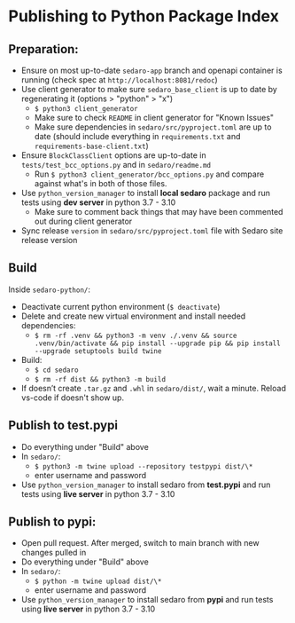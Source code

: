 # Publishing to Python Package Index

## Preparation:

- Ensure on most up-to-date `sedaro-app` branch and openapi container is running (check spec at `http://localhost:8081/redoc`)
- Use client generator to make sure `sedaro_base_client` is up to date by regenerating it (options > "python" > "x")
  - `$ python3 client_generator`
  - Make sure to check `README` in client generator for "Known Issues"
  - Make sure dependencies in `sedaro/src/pyproject.toml` are up to date (should include everything in `requirements.txt` and `requirements-base-client.txt`)
- Ensure `BlockClassClient` options are up-to-date in `tests/test_bcc_options.py` and in `sedaro/readme.md`
  - Run `$ python3 client_generator/bcc_options.py` and compare against what's in both of those files.
- Use `python_version_manager` to install **local sedaro** package and run tests using **dev server** in python 3.7 - 3.10
  - Make sure to comment back things that may have been commented out during client generator
- Sync release `version` in `sedaro/src/pyproject.toml` file with Sedaro site release version

## Build

Inside `sedaro-python/`:

- Deactivate current python environment (`$ deactivate`)
- Delete and create new virtual environment and install needed dependencies:
  - `$ rm -rf .venv && python3 -m venv ./.venv && source .venv/bin/activate && pip install --upgrade pip && pip install --upgrade setuptools build twine`
- Build:
  - `$ cd sedaro`
  - `$ rm -rf dist && python3 -m build`
- If doesn’t create `.tar.gz` and `.whl` in `sedaro/dist/`, wait a minute. Reload vs-code if doesn't show up.

## Publish to test.pypi

- Do everything under "Build" above
- In `sedaro/`:
  - `$ python3 -m twine upload --repository testpypi dist/\*`
  - enter username and password
- Use `python_version_manager` to install sedaro from **test.pypi** and run tests using **live server** in python 3.7 - 3.10

## Publish to pypi:

- Open pull request. After merged, switch to main branch with new changes pulled in
- Do everything under "Build" above
- In `sedaro/`:
  - `$ python -m twine upload dist/\*`
  - enter username and password
- Use `python_version_manager` to install sedaro from **pypi** and run tests using **live server** in python 3.7 - 3.10
